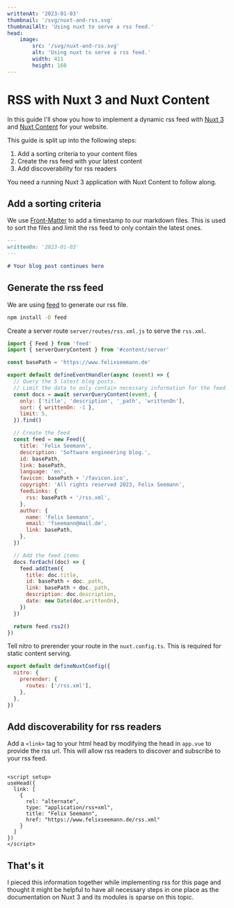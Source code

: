 ```yaml
---
writtenAt: '2023-01-03'
thumbnail: '/svg/nuxt-and-rss.svg'
thumbnailAlt: 'Using nuxt to serve a rss feed.'
head:
    image:
        src: '/svg/nuxt-and-rss.svg'
        alt: 'Using nuxt to serve a rss feed.'
        width: 411
        height: 160
---
```


# RSS with Nuxt 3 and Nuxt Content

In this guide I'll show you how to implement a dynamic rss feed with [Nuxt 3](https://nuxt.com/) and [Nuxt Content](https://content.nuxtjs.org/) for your website.

<!--more-->

This guide is split up into the following steps:

1. Add a sorting criteria to your content files
2. Create the rss feed with your latest content
3. Add discoverability for rss readers

You need a running Nuxt 3 application with Nuxt Content to follow along. 

## Add a sorting criteria

We use [Front-Matter](https://content.nuxtjs.org/guide/writing/markdown#front-matter) to add a timestamp to our markdown files. 
This is used to sort the files and limit the rss feed to only contain the latest ones.

```md
---
writtenOn: '2023-01-03'
---

# Your blog post continues here
```

## Generate the rss feed

We are using [feed](https://github.com/jpmonette/feed) to generate our rss file.

```bash 
npm install -D feed
```

Create a server route `server/routes/rss.xml.js` to serve the `rss.xml`.

```js
import { Feed } from 'feed'
import { serverQueryContent } from '#content/server'

const basePath = 'https://www.felixseemann.de'

export default defineEventHandler(async (event) => {
  // Query the 5 latest blog posts.
  // Limit the data to only contain necessary information for the feed. 
  const docs = await serverQueryContent(event, {
    only: ['title', 'description', '_path', 'writtenOn'],
    sort: { writtenOn: -1 },
    limit: 5,
  }).find()

  // Create the feed
  const feed = new Feed({
    title: 'Felix Seemann',
    description: 'Software engineering blog.',
    id: basePath,
    link: basePath,
    language: 'en',
    favicon: basePath + '/favicon.ico',
    copyright: 'All rights reserved 2023, Felix Seemann',
    feedLinks: {
      rss: basePath + '/rss.xml',
    },
    author: {
      name: 'Felix Seemann',
      email: 'fseemann@mail.de',
      link: basePath,
    },
  })

  // Add the feed items
  docs.forEach((doc) => {
    feed.addItem({
      title: doc.title,
      id: basePath + doc._path,
      link: basePath + doc._path,
      description: doc.description,
      date: new Date(doc.writtenOn),
    })
  })

  return feed.rss2()
})
```

Tell nitro to prerender your route in the `nuxt.config.ts`. This is required for static content serving.

```js
export default defineNuxtConfig({
  nitro: {
    prerender: {
      routes: ['/rss.xml'],
    },
  },
})
```

## Add discoverability for rss readers

Add a `<link>` tag to your html head by modifying the head in `app.vue` to provide the rss url. This will allow rss readers to discover and subscribe to your rss feed.

```vue

<script setup>
useHead({
  link: [
    {
      rel: "alternate",
      type: "application/rss+xml",
      title: "Felix Seemann",
      href: "https://www.felixseemann.de/rss.xml"
    }
  ]
})
</script>
```

## That's it

I pieced this information together while implementing rss for this page and thought it might be helpful to have all necessary steps in one place as the documentation on Nuxt 3 and its modules is sparse on this topic.